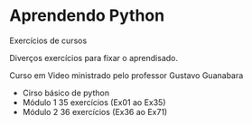 # Aprendendo Python
Exercícios de cursos

Diverços exercícios para fixar o aprendisado.

Curso em Video ministrado pelo professor Gustavo Guanabara
- Cirso básico de python
- Módulo 1 35 exercícios (Ex01 ao Ex35)
- Módulo 2 36 exercícios (Ex36 ao Ex71)
